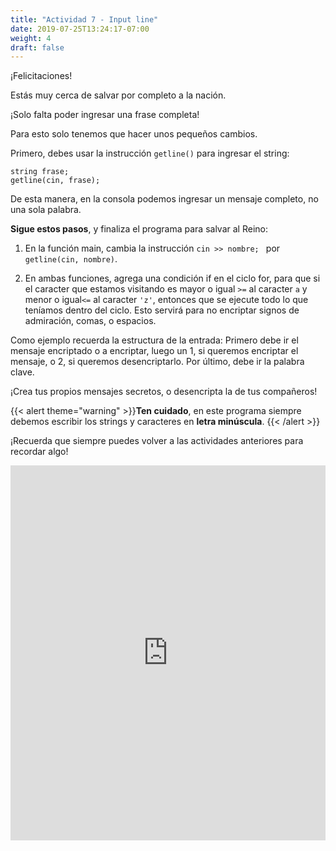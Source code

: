 ```yaml
---
title: "Actividad 7 - Input line"
date: 2019-07-25T13:24:17-07:00
weight: 4
draft: false
---
```


¡Felicitaciones!

Estás muy cerca de salvar por completo a la nación.

¡Solo falta poder ingresar una frase completa!

Para esto solo tenemos que hacer unos pequeños cambios.

Primero, debes usar la instrucción `getline()` para ingresar el string: 

```
string frase;
getline(cin, frase);
```
De esta manera, en la consola podemos ingresar un mensaje completo, no una sola palabra.


**Sigue estos pasos**, y finaliza el programa para salvar al Reino:

1. En la función main, cambia la instrucción `cin >> nombre; ` por `getline(cin, nombre)`.

2. En ambas funciones, agrega una condición if en el ciclo for, para que si el caracter que estamos visitando es mayor o igual `>=` al caracter `a` y menor o igual`<=` al caracter `'z'`, entonces que se ejecute todo lo que teníamos dentro del ciclo. Esto servirá para no encriptar signos de admiración, comas, o espacios.

Como ejemplo recuerda la estructura de la entrada:
Primero debe ir el mensaje encriptado o a encriptar, luego un 1, si queremos encriptar el mensaje, o 2, si queremos desencriptarlo. Por último, debe ir la palabra clave.


¡Crea tus propios mensajes secretos, o desencripta la de tus compañeros!

{{< alert theme="warning" >}}**Ten cuidado**, en este programa siempre debemos escribir los strings y caracteres en **letra minúscula**.  {{< /alert >}}

¡Recuerda que siempre puedes volver a las actividades anteriores para recordar algo!


<iframe height="600px" width="100%" src="https://replit.com/@nuevofoundation/actividad-7?lite=true#main.cpp" scrolling="no" frameborder="no" allowtransparency="true" allowfullscreen="true" sandbox="allow-forms allow-pointer-lock allow-popups allow-same-origin allow-scripts allow-modals"></iframe>

